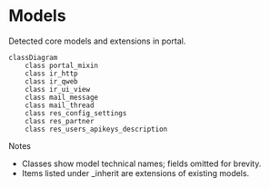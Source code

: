 # Models

Detected core models and extensions in portal.

```mermaid
classDiagram
    class portal_mixin
    class ir_http
    class ir_qweb
    class ir_ui_view
    class mail_message
    class mail_thread
    class res_config_settings
    class res_partner
    class res_users_apikeys_description
```

Notes
- Classes show model technical names; fields omitted for brevity.
- Items listed under _inherit are extensions of existing models.
